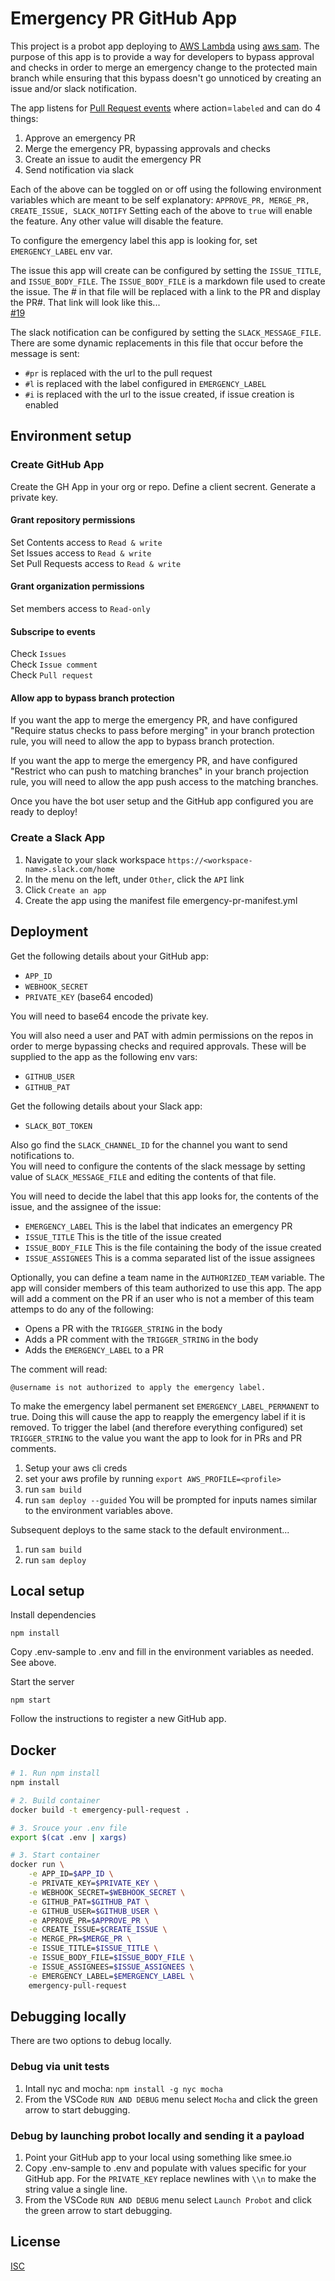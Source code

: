 # Emergency PR GitHub App

This project is a probot app deploying to [AWS Lambda](https://aws.amazon.com/lambda/) using [aws sam](https://aws.amazon.com/serverless/sam/). The purpose of this app is to provide a way for developers to bypass approval and checks in order to merge an emergency change to the protected main branch while ensuring that this bypass doesn't go unnoticed by creating an issue and/or slack notification.

The app listens for [Pull Request events](https://docs.github.com/en/developers/webhooks-and-events/events/github-event-types#pullrequestevent) where action=`labeled` and can do 4 things:
1. Approve an emergency PR
1. Merge the emergency PR, bypassing approvals and checks
1. Create an issue to audit the emergency PR
1. Send notification via slack

Each of the above can be toggled on or off using the following environment variables which are meant to be self explanatory:
`APPROVE_PR, MERGE_PR, CREATE_ISSUE, SLACK_NOTIFY`
Setting each of the above to `true` will enable the feature. Any other value will disable the feature.

To configure the emergency label this app is looking for, set `EMERGENCY_LABEL` env var.

The issue this app will create can be configured by setting the `ISSUE_TITLE`, and `ISSUE_BODY_FILE`. The `ISSUE_BODY_FILE` is a markdown file used to create the issue. The # in that file will be replaced with a link to the PR and display the PR#. That link will look like this...  
[#19](https://github.com/robandpdx-volcano/superbigmono/pull/19)

The slack notification can be configured by setting the `SLACK_MESSAGE_FILE`. There are some dynamic replacements in this file that occur before the message is sent:
 - `#pr` is replaced with the url to the pull request
 - `#l` is replaced with the label configured in `EMERGENCY_LABEL`
 - `#i` is replaced with the url to the issue created, if issue creation is enabled
## Environment setup
### Create GitHub App
Create the GH App in your org or repo. Define a client secrent. Generate a private key.
#### Grant repository permissions
Set Contents access to `Read & write`  
Set Issues access to `Read & write`  
Set Pull Requests access to `Read & write`  
#### Grant organization permissions
Set members access to `Read-only`
#### Subscripe to events
Check `Issues`  
Check `Issue comment`  
Check `Pull request`

#### Allow app to bypass branch protection
If you want the app to merge the emergency PR, and have configured "Require status checks to pass before merging" in your branch protection rule, you will need to allow the app to bypass branch protection.

If you want the app to merge the emergency PR, and have configured "Restrict who can push to matching branches" in your branch projection rule, you will need to allow the app push access to the matching branches.

Once you have the bot user setup and the GitHub app configured you are ready to deploy!

### Create a Slack App
1. Navigate to your slack workspace `https://<workspace-name>.slack.com/home`
1. In the menu on the left, under `Other`, click the `API` link
1. Click `Create an app`
1. Create the app using the manifest file emergency-pr-manifest.yml
## Deployment
Get the following details about your GitHub app:
- `APP_ID`
- `WEBHOOK_SECRET`
- `PRIVATE_KEY` (base64 encoded)

You will need to base64 encode the private key.

You will also need a user and PAT with admin permissions on the repos in order to merge bypassing checks and required approvals. These will be supplied to the app as the following env vars:
- `GITHUB_USER`
- `GITHUB_PAT`

Get the following details about your Slack app:
- `SLACK_BOT_TOKEN`

Also go find the `SLACK_CHANNEL_ID` for the channel you want to send notifications to.  
You will need to configure the contents of the slack message by setting value of `SLACK_MESSAGE_FILE` and editing the contents of that file.

You will need to decide the label that this app looks for, the contents of the issue, and the assignee of the issue:
- `EMERGENCY_LABEL`  This is the label that indicates an emergency PR
- `ISSUE_TITLE`  This is the title of the issue created
- `ISSUE_BODY_FILE`  This is the file containing the body of the issue created
- `ISSUE_ASSIGNEES`  This is a comma separated list of the issue assignees

Optionally, you can define a team name in the `AUTHORIZED_TEAM` variable. The app will consider members of this team authorized to use this app. The app will add a comment on the PR if an user who is not a member of this team attemps to do any of the following:  
- Opens a PR with the `TRIGGER_STRING` in the body  
- Adds a PR comment with the `TRIGGER_STRING` in the body  
- Adds the `EMERGENCY_LABEL` to a PR  

The comment will read:  
```
@username is not authorized to apply the emergency label.
```

To make the emergency label permanent set `EMERGENCY_LABEL_PERMANENT` to true. Doing this will cause the app to reapply the emergency label if it is removed.
To trigger the label (and therefore everything configured) set `TRIGGER_STRING` to the value you want the app to look for in PRs and PR comments.

1. Setup your aws cli creds
1. set your aws profile by running `export AWS_PROFILE=<profile>`
1. run `sam build`
1. run `sam deploy --guided`
You will be prompted for inputs names similar to the environment variables above. 

Subsequent deploys to the same stack to the default environment...
1. run `sam build`
1. run `sam deploy`

## Local setup

Install dependencies

```
npm install
```

Copy .env-sample to .env and fill in the environment variables as needed. See above.

Start the server

```
npm start
```

Follow the instructions to register a new GitHub app.

## Docker

```sh
# 1. Run npm install
npm install

# 2. Build container
docker build -t emergency-pull-request .

# 3. Srouce your .env file
export $(cat .env | xargs)

# 3. Start container
docker run \
    -e APP_ID=$APP_ID \
    -e PRIVATE_KEY=$PRIVATE_KEY \
    -e WEBHOOK_SECRET=$WEBHOOK_SECRET \
    -e GITHUB_PAT=$GITHUB_PAT \
    -e GITHUB_USER=$GITHUB_USER \
    -e APPROVE_PR=$APPROVE_PR \
    -e CREATE_ISSUE=$CREATE_ISSUE \
    -e MERGE_PR=$MERGE_PR \
    -e ISSUE_TITLE=$ISSUE_TITLE \
    -e ISSUE_BODY_FILE=$ISSUE_BODY_FILE \
    -e ISSUE_ASSIGNEES=$ISSUE_ASSIGNEES \
    -e EMERGENCY_LABEL=$EMERGENCY_LABEL \
    emergency-pull-request
```

## Debugging locally
There are two options to debug locally.

### Debug via unit tests
1. Intall nyc and mocha: `npm install -g nyc mocha`
1. From the VSCode `RUN AND DEBUG` menu select `Mocha` and click the green arrow to start debugging.

### Debug by launching probot locally and sending it a payload 

1. Point your GitHub app to your local using something like smee.io
1. Copy .env-sample to .env and populate with values specific for your GitHub app. For the `PRIVATE_KEY` replace newlines with `\\n` to make the string value a single line.
1. From the VSCode `RUN AND DEBUG` menu select `Launch Probot` and click the green arrow to start debugging.

## License

[ISC](LICENSE)
